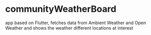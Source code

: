 # communityWeatherBoard
app based on Flutter, fetches data from Ambient Weather and Open Weather and shows the weather different locations at interest
